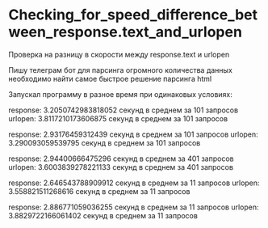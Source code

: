 # Checking_for_speed_difference_between_response.text_and_urlopen
Проверка на разницу в скорости между response.text и urlopen

Пишу телеграм бот для парсинга огромного количества данных
необходимо найти самое быстрое решение парсинга html


Запускал программу в разное время при одинаковых условиях:

response: 3.2050742983818052 секунд в среднем за 101 запросов
urlopen: 3.8117210173606875 секунд в среднем за 101 запросов

response: 2.93176459312439 секунд в среднем за 101 запросов
urlopen: 3.290093059539795 секунд в среднем за 101 запросов

response: 2.94400666475296 секунд в среднем за 401 запросов
urlopen: 3.6003839278221133 секунд в среднем за 401 запросов


response: 2.646543788909912 секунд в среднем за 11 запросов
urlopen: 3.558821511268616 секунд в среднем за 11 запросов

response: 2.886771059036255 секунд в среднем за 11 запросов
urlopen: 3.8829722166061402 секунд в среднем за 11 запросов
